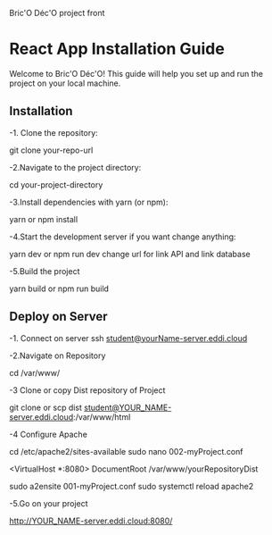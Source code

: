 Bric'O Déc'O project front

# React App Installation Guide

Welcome to Bric'O Déc'O! This guide will help you set up and run the project on your local machine.

## Installation

-1. Clone the repository:

git clone your-repo-url 

-2.Navigate to the project directory:

cd your-project-directory

-3.Install dependencies with yarn (or npm):

yarn
or
npm install

-4.Start the development server if you want change anything:

yarn dev
or
npm run dev
change url for link API and link database

-5.Build the project

yarn build
or
npm run build

## Deploy on Server

-1. Connect on server 
ssh student@yourName-server.eddi.cloud

-2.Navigate on Repository

cd /var/www/

-3 Clone or copy Dist repository of Project

git clone
or 
scp dist student@YOUR_NAME-server.eddi.cloud:/var/www/html

-4 Configure Apache

cd /etc/apache2/sites-available
sudo nano 002-myProject.conf

<VirtualHost *:8080>
 DocumentRoot /var/www/yourRepositoryDist
 </VirtualHost>

 sudo a2ensite 001-myProject.conf
 sudo systemctl reload apache2

-5.Go on your project

http://YOUR_NAME-server.eddi.cloud:8080/
